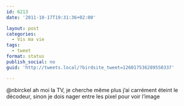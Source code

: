 ```yaml
---
id: 6213
date: '2011-10-17T19:31:36+02:00'

layout: post
categories:
  - Vis ma vie
tags:
  - tweet
format: status
publish_social: no
guid: 'http://tweets.local/?birdsite_tweet=126017536289550337'

---
```


@nbirckel ah moi la TV, je cherche même plus j’ai carrément éteint le décodeur, sinon je dois nager entre les pixel pour voir l’image
